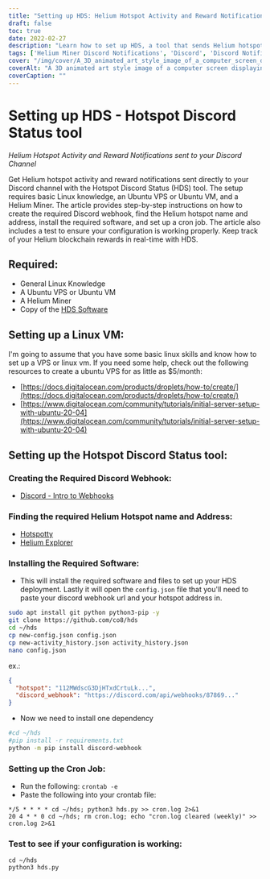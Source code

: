 ```yaml
---
title: "Setting up HDS: Helium Hotspot Activity and Reward Notifications on Discord"
draft: false
toc: true
date: 2022-02-27
description: "Learn how to set up HDS, a tool that sends Helium hotspot activity and reward notifications to your Discord channel, with this step-by-step guide."
tags: ['Helium Miner Discord Notifications', 'Discord', 'Discord Notifications', 'Helium Notifications', 'Helium Miner', 'HNT', 'Helium Blockchain', 'Virtual Private Server', 'Cron', 'Cron Jobs']
cover: "/img/cover/A_3D_animated_art_style_image_of_a_computer_screen_display.webp"
coverAlt: "A 3D animated art style image of a computer screen displaying a Helium hotspot dashboard with notifications popping up on the screen. The image is surrounded by icons representing Linux, Ubuntu, VPS, VM, and Git. "
coverCaption: ""
---
```


# Setting up HDS - Hotspot Discord Status tool
*Helium Hotspot Activity and Reward Notifications sent to your Discord Channel*

Get Helium hotspot activity and reward notifications sent directly to your Discord channel with the Hotspot Discord Status (HDS) tool. The setup requires basic Linux knowledge, an Ubuntu VPS or Ubuntu VM, and a Helium Miner. The article provides step-by-step instructions on how to create the required Discord webhook, find the Helium hotspot name and address, install the required software, and set up a cron job. The article also includes a test to ensure your configuration is working properly. Keep track of your Helium blockchain rewards in real-time with HDS.

## Required:
- General Linux Knowledge
- A Ubuntu VPS or Ubuntu VM
- A Helium Miner
- Copy of the [HDS Software](https://github.com/co8/hds)

## Setting up a Linux VM:
I'm going to assume that you have some basic linux skills and know how to set up a VPS or linux vm. 
If you need some help, check out the following resources to create a ubuntu VPS for as little as $5/month:
 - [https://docs.digitalocean.com/products/droplets/how-to/create/](https://docs.digitalocean.com/products/droplets/how-to/create/)
 - [https://www.digitalocean.com/community/tutorials/initial-server-setup-with-ubuntu-20-04](https://www.digitalocean.com/community/tutorials/initial-server-setup-with-ubuntu-20-04)

## Setting up the Hotspot Discord Status tool:
### Creating the Required Discord Webhook:
 - [Discord - Intro to Webhooks](https://support.discord.com/hc/en-us/articles/228383668-Intro-to-Webhooks)

### Finding the required Helium Hotspot name and Address:
 - [Hotspotty](https://app.hotspotty.net/workspace/hotspots)
 - [Helium Explorer](https://explorer.helium.com/)

### Installing the Required Software:
- This will install the required software and files to set up your HDS deployment. Lastly it will open the ```config.json``` file that you'll need to paste your discord webhook url and your hotspot address in.
```bash
sudo apt install git python python3-pip -y
git clone https://github.com/co8/hds
cd ~/hds
cp new-config.json config.json
cp new-activity_history.json activity_history.json
nano config.json
```
ex.:
```json
{
  "hotspot": "112MWdscG3DjHTxdCrtuLk...",
  "discord_webhook": "https://discord.com/api/webhooks/87869..."
}
```

- Now we need to install one dependency
```bash
#cd ~/hds
#pip install -r requirements.txt
python -m pip install discord-webhook
```
### Setting up the Cron Job:
- Run the following: ```crontab -e```
- Paste the following into your crontab file:
```
*/5 * * * * cd ~/hds; python3 hds.py >> cron.log 2>&1
20 4 * * 0 cd ~/hds; rm cron.log; echo "cron.log cleared (weekly)" >> cron.log 2>&1
```

### Test to see if your configuration is working:
```
cd ~/hds
python3 hds.py
```